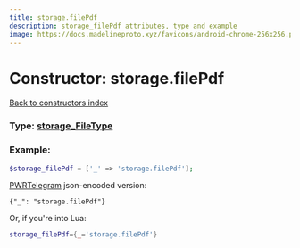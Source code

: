 ```yaml
---
title: storage.filePdf
description: storage_filePdf attributes, type and example
image: https://docs.madelineproto.xyz/favicons/android-chrome-256x256.png
---
```

# Constructor: storage.filePdf  
[Back to constructors index](index.md)






### Type: [storage\_FileType](../types/storage_FileType.md)


### Example:

```php
$storage_filePdf = ['_' => 'storage.filePdf'];
```  

[PWRTelegram](https://pwrtelegram.xyz) json-encoded version:

```
{"_": "storage.filePdf"}
```


Or, if you're into Lua:

```lua
storage_filePdf={_='storage.filePdf'}

```


